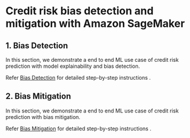 # Credit risk bias detection and mitigation with Amazon SageMaker


## 1. Bias Detection

In this section, we demonstrate a end to end ML use case of credit risk prediction with model explainability and bias detection.

Refer [Bias Detection](https://github.com/aws-samples/amazon-sagemaker-credit-risk-prediction-explainability-bias-detection/blob/main/explainability-and-bias-detection/README.md) for detailed step-by-step instructions .


## 2. Bias Mitigation

In this section, we demonstrate a end to end ML use case of credit risk prediction with bias mitigation.

Refer [Bias Mitigation](https://github.com/aws-samples/amazon-sagemaker-credit-risk-prediction-explainability-bias-detection/blob/main/bias-mitigation/README.md) for detailed step-by-step instructions .
